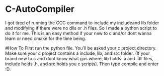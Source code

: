 # C-AutoCompiler
I got tired of running the GCC command to include my includeand lib folder and modifying if there were no dlls or .h files. So I made a python script to do it for me. This is an easy method if your new to c and/or dont wanna learn or need cmake for the time being.

#How To
First run the python file. You'll be asked your c project directory. Make sure your c project contains a include, lib, and src folder. (If your brand new to c and dont know what gos where, lib holds .a and .dll files, include holds .h, and src holds you c scripts). 
Then type compile and enter :D.
